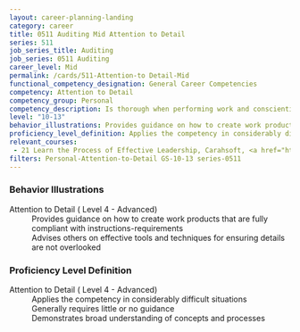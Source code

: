 ```yaml
---
layout: career-planning-landing
category: career
title: 0511 Auditing Mid Attention to Detail
series: 511
job_series_title: Auditing
job_series: 0511 Auditing
career_level: Mid
permalink: /cards/511-Attention-to Detail-Mid
functional_competency_designation: General Career Competencies
competency: Attention to Detail
competency_group: Personal
competency_description: Is thorough when performing work and conscientious about attending to detail
level: "10-13"
behavior_illustrations: Provides guidance on how to create work products that are fully compliant with instructions-requirements ? Advises others on effective tools and techniques for ensuring details are not overlooked
proficiency_level_definition: Applies the competency in considerably difficult situations ? Generally requires little or no guidance ? Demonstrates broad understanding of concepts and processes
relevant_courses: 
 - 21 Learn the Process of Effective Leadership, Carahsoft, <a href="https://www.linkedin.com/learning/learn-the-process-of-effective-leadership">https://www.linkedin.com/learning/learn-the-process-of-effective-leadership</a>
filters: Personal-Attention-to-Detail GS-10-13 series-0511
---
```


<div class="desktop:grid-col-6 margin-y-205">
  <div class="border-top-05 bg-white padding-2 shadow-5 height-full members-hover border-1px border-gray-30 border-top-orange radius-lg">
    <h3>Behavior Illustrations</h3>
    <dl class="text-base"><dt>Attention to Detail ( Level 4 - Advanced)</dt><dd>Provides guidance on how to create work products that are fully compliant with instructions-requirements </dd><dd> Advises others on effective tools and techniques for ensuring details are not overlooked</dd></dl>
  </div>
</div>
<div class="desktop:grid-col-6 margin-y-205">
  <div class="border-top-05 bg-white padding-2 shadow-5 height-full members-hover border-1px border-gray-30 border-top-orange radius-lg">
    <h3>Proficiency Level Definition</h3>
    <dl class="text-base"><dt>Attention to Detail ( Level 4 - Advanced)</dt><dd>Applies the competency in considerably difficult situations </dd><dd> Generally requires little or no guidance </dd><dd> Demonstrates broad understanding of concepts and processes</dd></dl>
  </div>
</div>
